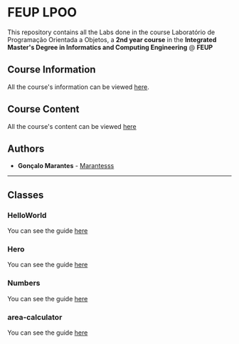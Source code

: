 # FEUP LPOO

This repository contains all the Labs done in the course Laboratório de Programação Orientada a Objetos, a **2nd year course** in the **Integrated Master's Degree in Informatics and Computing Engineering** @ **FEUP**

## Course Information

All the course's information can be viewed [here](https://sigarra.up.pt/feup/pt/ucurr_geral.ficha_uc_view?pv_ocorrencia_id=420000).

## Course Content

All the course's content can be viewed [here](https://web.fe.up.pt/~arestivo/page/courses/2019/lpoo/)

## Authors

* **Gonçalo Marantes** - [Marantesss](https://github.com/Marantesss)

---

## Classes

### HelloWorld

You can see the guide [here](https://web.fe.up.pt/~arestivo/page/exercises/java-git/)

### Hero

You can see the guide [here](https://web.fe.up.pt/~arestivo/page/exercises/java/)

### Numbers

You can see the guide [here](https://web.fe.up.pt/~arestivo/page/exercises/unit-testing/)

### area-calculator

You can see the guide [here](https://web.fe.up.pt/~arestivo/page/exercises/solid/)
